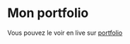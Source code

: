 # Mon portfolio

Vous pouvez le voir en live sur [portfolio](https://allensarnoff.github.io/portfolio/)
